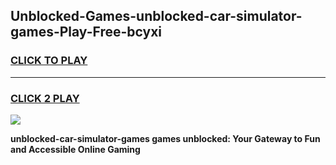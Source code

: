 
## Unblocked-Games-unblocked-car-simulator-games-Play-Free-bcyxi
<h3>
<a href="https://premium76.site?title=unblocked-car-simulator-games&ref=18A">CLICK TO PLAY</a></h3>
<hr>

<h3>
<a href="https://premium76.site?title=unblocked-car-simulator-games&ref=18A">CLICK 2 PLAY</a>
  
</h3>

<a href="https://premium76.site?title=unblocked-car-simulator-games&ref=18A"><img src="https://clearcache.store/games.png"></a>


**unblocked-car-simulator-games games unblocked: Your Gateway to Fun and Accessible Online Gaming**
